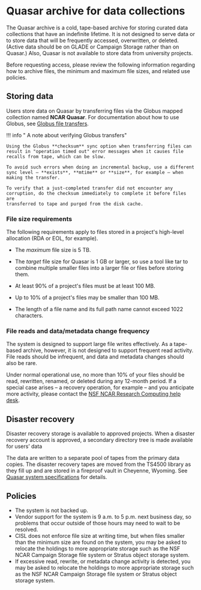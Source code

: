 # Quasar archive for data collections

The Quasar archive is a cold, tape-based archive for storing curated
data collections that have an indefinite lifetime. It is not designed to
serve data or to store data that will be frequently accessed,
overwritten, or deleted. (Active data should be on GLADE or Campaign
Storage rather than on Quasar.) Also, Quasar is not available to store
data from university projects.

Before requesting access, please review the following information
regarding how to archive files, the minimum and maximum file sizes, and
related use policies.

## Storing data

Users store data on Quasar by transferring files via the Globus mapped
collection named **NCAR Quasar**. For documentation about how to use
Globus, see [Globus file transfers](../data-transfer/globus/index.md).

!!! info " A note about verifying Globus transfers"

    Using the Globus **checksum** sync option when transferring files can
    result in "operation timed out" error messages when it causes file
    recalls from tape, which can be slow.

    To avoid such errors when doing an incremental backup, use a different
    sync level – **exists**, **mtime** or **size**, for example – when
    making the transfer.

    To verify that a just-completed transfer did not encounter any
    corruption, do the checksum immediately to complete it before files are
    transferred to tape and purged from the disk cache.

### File size requirements

The following requirements apply to files stored in a project's
high-level allocation (RDA or EOL, for example).

- The *maximum* file size is 5 TB.

- The *target* file size for Quasar is 1 GB or larger, so use a tool
  like tar to combine multiple smaller files into a larger file or files
  before storing them.
- At least 90% of a project's files must be at least 100 MB.
- Up to 10% of a project's files may be smaller than 100 MB.
- The length of a file name and its full path name cannot exceed 1022
  characters.

### File reads and data/metadata change frequency

The system is designed to support large file writes effectively. As a
tape-based archive, however, it is not designed to support frequent read
activity. File reads should be infrequent, and data and metadata changes
should also be rare.

Under normal operational use, no more than 10% of your files should be
read, rewritten, renamed, or deleted during any 12-month period. If a
special case arises – a recovery operation, for example – and you
anticipate more activity, please contact the [NSF NCAR Research Computing
help desk](https://rchelp.ucar.edu/).

## Disaster recovery

Disaster recovery storage is available to approved projects. When a
disaster recovery account is approved, a secondary directory tree is
made available for users’ data

The data are written to a separate pool of tapes from the primary data
copies. The disaster recovery tapes are moved from the TS4500 library as
they fill up and are stored in a fireproof vault in Cheyenne, Wyoming.
See [Quasar system specifications](./quasar+system+specifications.md) for
details.

## Policies
- The system is not backed up.
- Vendor support for the system is 9 a.m. to 5 p.m. next business day,
  so problems that occur outside of those hours may need to wait to be
  resolved.
- CISL does not enforce file size at writing time, but when files
  smaller than the minimum size are found on the system, you may be
  asked to relocate the holdings to more appropriate storage such as the
  NSF NCAR Campaign Storage file system or Stratus object storage system.
- If excessive read, rewrite, or metadata change activity is detected,
  you may be asked to relocate the holdings to more appropriate storage
  such as the NSF NCAR Campaign Storage file system or Stratus object
  storage system.
